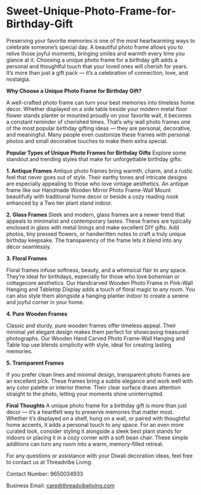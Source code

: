 # Sweet-Unique-Photo-Frame-for-Birthday-Gift

Preserving your favorite memories is one of the most heartwarming ways to celebrate someone’s special day. A beautiful photo frame allows you to relive those joyful moments, bringing smiles and warmth every time you glance at it. Choosing a unique photo frame for a birthday gift adds a personal and thoughtful touch that your loved ones will cherish for years. It’s more than just a gift pack — it’s a celebration of connection, love, and nostalgia.

**Why Choose a Unique Photo Frame for Birthday Gift?**

A well-crafted photo frame can turn your best memories into timeless home decor. Whether displayed on a side table beside your modern metal floor flower stands planter or mounted proudly on your favorite wall, it becomes a constant reminder of cherished times. That’s why wall photo frames one of the most popular birthday gifting ideas — they are personal, decorative, and meaningful. Many people even customize these frames with personal photos and small decorative touches to make them extra special.

**Popular Types of Unique Photo Frames for Birthday Gifts**
Explore some standout and trending styles that make for unforgettable birthday gifts:

**1. Antique Frames**
Antique photo frames bring warmth, charm, and a rustic feel that never goes out of style. Their earthy tones and intricate designs are especially appealing to those who love vintage aesthetics. An antique frame like our Handmade Wooden Mirror Photo Frame-Wall Mount beautifully with traditional home decor or beside a cozy reading nook enhanced by a Two tier plant stand indoor.

**2. Glass Frames**
Sleek and modern, glass frames are a newer trend that appeals to minimalist and contemporary tastes. These frames are typically enclosed in glass with metal linings and make excellent DIY gifts. Add photos, tiny pressed flowers, or handwritten notes to craft a truly unique birthday keepsake. The transparency of the frame lets it blend into any décor seamlessly.

**3. Floral Frames**

Floral frames infuse softness, beauty, and a whimsical flair to any space. They’re ideal for birthdays, especially for those who love bohemian or cottagecore aesthetics. Our Handcarved Wooden Photo Frame in Pink-Wall Hanging and Tabletop Display adds a touch of floral magic to any room. You can also style them alongside a hanging planter indoor to create a serene and joyful corner in your home.

**4. Pure Wooden Frames**

Classic and sturdy, pure wooden frames offer timeless appeal. Their minimal yet elegant design makes them perfect for showcasing treasured photographs. Our Wooden Hand Carved Photo Frame-Wall Hanging and Table top use blends simplicity with style, ideal for creating lasting memories.

**5. Transparent Frames**

If you prefer clean lines and minimal design, transparent photo frames are an excellent pick. These frames bring a subtle elegance and work well with any color palette or interior theme. Their clear surface draws attention straight to the photo, letting your moments shine uninterrupted.

**Final Thoughts**
A unique photo frame for a birthday gift is more than just decor — it’s a heartfelt way to preserve memories that matter most. Whether it’s displayed on a shelf, hung on a wall, or paired with thoughtful home accents, it adds a personal touch to any space. For an even more curated look, consider styling it alongside a sleek best plant stands for indoors or placing it in a cozy corner with a soft bean chair. These simple additions can turn any room into a warm, memory-filled retreat.

For any questions or assistance with your Diwali decoration ideas, feel free to contact us at Threadvibe Living.

Contact Number: 9650034933

Business Email: care@threadvibeliving.com
